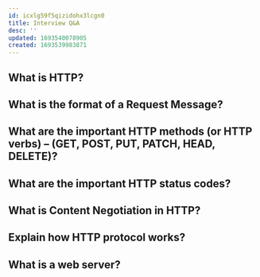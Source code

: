 ```yaml
---
id: icxlg59f5qizidohx3lcgn0
title: Interview Q&A
desc: ''
updated: 1693540078905
created: 1693539983871
---
```


## What is HTTP?

## What is the format of a Request Message?

## What are the important HTTP methods (or HTTP verbs) – (GET, POST, PUT, PATCH, HEAD, DELETE)?

## What are the important HTTP status codes?

## What is Content Negotiation in HTTP?

## Explain how HTTP protocol works?

## What is a web server?